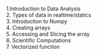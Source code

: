 1.Introduction to Data Analysis<br>
2. Types of data in realtime/statics<br>
3. Introduction to Numpy<br>
4. Creating arrays<br>
5. Accessing and Slicing the array<br>
6. Scientific Computations<br>
7. Vectorized function
